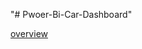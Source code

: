 "# Pwoer-Bi-Car-Dashboard" 


[overview](https://app.powerbi.com/view?r=eyJrIjoiODY4ZmM5YzQtNzU4MC00MDQ2LTk4NmItM2YyM2Q3MjI3NmYxIiwidCI6ImRiZDY2NjRkLTRlYjktNDZlYi05OWQ4LTVjNDNiYTE1M2M2MSIsImMiOjl9&pageName=ReportSection480e70dbcd2277a4ecb3t{:target="_blank"})



